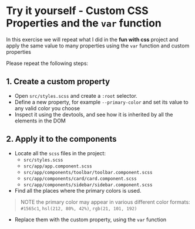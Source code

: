 # Try it yourself - Custom CSS Properties and the `var` function
In this exercise we will repeat what I did in the **fun with css** project and apply the same value to many properties using the `var` function and custom properties

Please repeat the following steps: 

## 1. Create a custom property
- Open `src/styles.scss` and create a `:root` selector.
- Define a new property, for example `--primary-color` and set its value to any valid color you choose
- Inspect it using the devtools, and see how it is inherited by all the elements in the DOM

## 2. Apply it to the components
- Locate all the `scss` files in the project:
  - `src/styles.scss`
  - `src/app/app.component.scss`
  - `src/app/components/toolbar/toolbar.component.scss`
  - `src/app/components/card/card.component.scss`
  - `src/app/components/sidebar/sidebar.component.scss`
- Find all the places where the primary colors is used. 

>NOTE the primary color may appear in various different color formats: `#1565c1`, `hsl(212, 80%, 42%)`, `rgb(21, 101, 192)`

- Replace them with the custom property, using the `var` function

